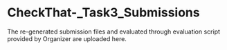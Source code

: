 # CheckThat-_Task3_Submissions

The re-generated submission files and evaluated through evaluation script provided by Organizer are uploaded here.
